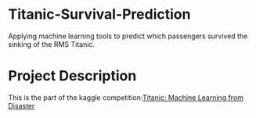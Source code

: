 # Titanic-Survival-Prediction
Applying machine learning tools to predict which passengers survived the sinking of the RMS Titanic.

# Project Description
This is the part of the kaggle competition:<a href="https://www.kaggle.com/c/titanic/overview/description">Titanic: Machine Learning from Disaster</a>

